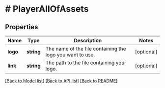 # # PlayerAllOfAssets

## Properties

Name | Type | Description | Notes
------------ | ------------- | ------------- | -------------
**logo** | **string** | The name of the file containing the logo you want to use. | [optional]
**link** | **string** | The path to the file containing your logo. | [optional]

[[Back to Model list]](../../README.md#models) [[Back to API list]](../../README.md#endpoints) [[Back to README]](../../README.md)
